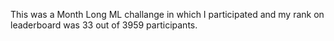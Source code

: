 This was a Month Long ML challange in which I participated and my rank on leaderboard was 33 out of 3959 participants.
